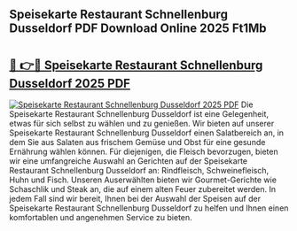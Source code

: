 ## Speisekarte Restaurant Schnellenburg Dusseldorf PDF Download Online 2025 Ft1Mb

# <h2><a href="http://gcam2au.nevu.top/?p=Speisekarte+Restaurant+Schnellenburg+Dusseldorf">🔗 👉🔴 Speisekarte Restaurant Schnellenburg Dusseldorf 2025 PDF</a></h2>

[![Speisekarte Restaurant Schnellenburg Dusseldorf 2025 PDF](https://i.imgur.com/dBaPXMq.png)](http://gcam2au.nevu.top/?p=Speisekarte+Restaurant+Schnellenburg+Dusseldorf)
Die Speisekarte Restaurant Schnellenburg Dusseldorf ist eine Gelegenheit, etwas für sich selbst zu wählen und zu genießen. Wir bieten auf unserer Speisekarte Restaurant Schnellenburg Dusseldorf einen Salatbereich an, in dem Sie aus Salaten aus frischem Gemüse und Obst für eine gesunde Ernährung wählen können. Für diejenigen, die Fleisch bevorzugen, bieten wir eine umfangreiche Auswahl an Gerichten auf der Speisekarte Restaurant Schnellenburg Dusseldorf an: Rindfleisch, Schweinefleisch, Huhn und Fisch. Unseren Auserwählten bieten wir Gourmet-Gerichte wie Schaschlik und Steak an, die auf einem alten Feuer zubereitet werden. In jedem Fall sind wir bereit, Ihnen bei der Auswahl der Speisen auf der Speisekarte Restaurant Schnellenburg Dusseldorf zu helfen und Ihnen einen komfortablen und angenehmen Service zu bieten.
